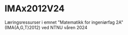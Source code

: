 # IMAx2012V24
Læringsressurser i emnet "Matematikk for ingeniørfag 2A" (IMA{A,G,T}2012) ved NTNU våren 2024
